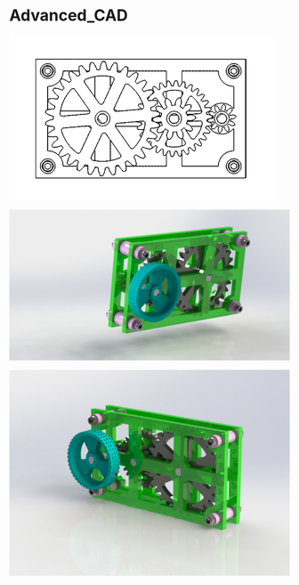 # Advanced_CAD

![Yay gears](media/gear_cropped5.gif "Yay gears!")

![Yay gears](media/render01.JPG "Yay gears!")

![Yay gears](media/render04.JPG "Yay gears!")
